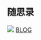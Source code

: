 ## 随思录

![](https://img1.baidu.com/it/=1976478521,258871100&fm=253&fmt=auto?w=640&h=360)
[BLOG](https://yanndygit.github.io/post/website.md.html)
